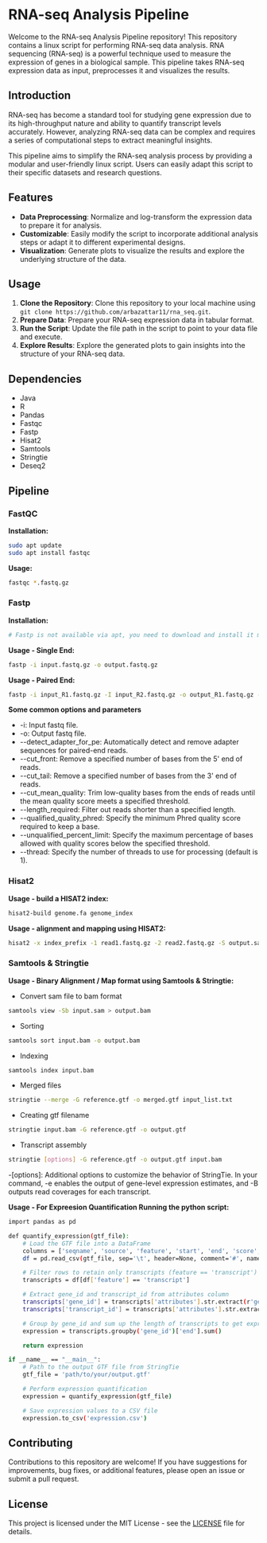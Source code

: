 # RNA-seq Analysis Pipeline

Welcome to the RNA-seq Analysis Pipeline repository! This repository contains a linux script for performing RNA-seq data analysis. RNA sequencing (RNA-seq) is a powerful technique used to measure the expression of genes in a biological sample. This pipeline takes RNA-seq expression data as input, preprocesses it and visualizes the results.

## Introduction

RNA-seq has become a standard tool for studying gene expression due to its high-throughput nature and ability to quantify transcript levels accurately. However, analyzing RNA-seq data can be complex and requires a series of computational steps to extract meaningful insights.

This pipeline aims to simplify the RNA-seq analysis process by providing a modular and user-friendly linux script. Users can easily adapt this script to their specific datasets and research questions.

## Features

- **Data Preprocessing**: Normalize and log-transform the expression data to prepare it for analysis.
- **Customizable**: Easily modify the script to incorporate additional analysis steps or adapt it to different experimental designs.
- **Visualization**: Generate plots to visualize the results and explore the underlying structure of the data.

## Usage

1. **Clone the Repository**: Clone this repository to your local machine using `git clone https://github.com/arbazattar11/rna_seq.git`.
2. **Prepare Data**: Prepare your RNA-seq expression data in tabular format.
3. **Run the Script**: Update the file path in the script to point to your data file and execute.
4. **Explore Results**: Explore the generated plots to gain insights into the structure of your RNA-seq data.

## Dependencies

- Java
- R
- Pandas
- Fastqc
- Fastp
- Hisat2
- Samtools
- Stringtie
- Deseq2

## Pipeline

### FastQC

**Installation:**
```bash
sudo apt update
sudo apt install fastqc
```

**Usage:**
```bash
fastqc *.fastq.gz
```

### Fastp

**Installation:**
```bash
# Fastp is not available via apt, you need to download and install it manually or via bioconda
```

**Usage - Single End:**
```bash
fastp -i input.fastq.gz -o output.fastq.gz
```

**Usage - Paired End:**
```bash
fastp -i input_R1.fastq.gz -I input_R2.fastq.gz -o output_R1.fastq.gz -O output_R2.fastq.gz --detect_adapter_for_pe
```

**Some common options and parameters**

- -i: Input fastq file.
- -o: Output fastq file.
- --detect_adapter_for_pe: Automatically detect and remove adapter sequences for paired-end reads.
- --cut_front: Remove a specified number of bases from the 5' end of reads.
- --cut_tail: Remove a specified number of bases from the 3' end of reads.
- --cut_mean_quality: Trim low-quality bases from the ends of reads until the mean quality score meets a specified threshold.
- --length_required: Filter out reads shorter than a specified length.
- --qualified_quality_phred: Specify the minimum Phred quality score required to keep a base.
- --unqualified_percent_limit: Specify the maximum percentage of bases allowed with quality scores below the specified threshold.
- --thread: Specify the number of threads to use for processing (default is 1).

### Hisat2 

**Usage - build a HISAT2 index:**
```bash
hisat2-build genome.fa genome_index
```
**Usage - alignment and mapping using HISAT2:**
```bash
hisat2 -x index_prefix -1 read1.fastq.gz -2 read2.fastq.gz -S output.sam
```
### Samtools & Stringtie
**Usage - Binary Alignment / Map format using Samtools & Stringtie:**
- Convert sam file to bam format
```bash
samtools view -Sb input.sam > output.bam
```
- Sorting
```bash
samtools sort input.bam -o output.bam
```
- Indexing
```bash
samtools index input.bam
```
- Merged files
```bash
stringtie --merge -G reference.gtf -o merged.gtf input_list.txt
```
- Creating gtf filename
```bash
stringtie input.bam -G reference.gtf -o output.gtf
```
- Transcript assembly

```bash
stringtie [options] -G reference.gtf -o output.gtf input.bam
```
-[options]: Additional options to customize the behavior of StringTie. In your command, -e enables the output of gene-level expression estimates, and -B outputs read coverages for each transcript.

**Usage - For Expreesion Quantification Running the python script:**
```bash
import pandas as pd

def quantify_expression(gtf_file):
    # Load the GTF file into a DataFrame
    columns = ['seqname', 'source', 'feature', 'start', 'end', 'score', 'strand', 'frame', 'attributes']
    df = pd.read_csv(gtf_file, sep='\t', header=None, comment='#', names=columns)

    # Filter rows to retain only transcripts (feature == 'transcript')
    transcripts = df[df['feature'] == 'transcript']

    # Extract gene_id and transcript_id from attributes column
    transcripts['gene_id'] = transcripts['attributes'].str.extract(r'gene_id "(.*?)";')
    transcripts['transcript_id'] = transcripts['attributes'].str.extract(r'transcript_id "(.*?)";')

    # Group by gene_id and sum up the length of transcripts to get expression
    expression = transcripts.groupby('gene_id')['end'].sum()

    return expression

if __name__ == "__main__":
    # Path to the output GTF file from StringTie
    gtf_file = 'path/to/your/output.gtf'

    # Perform expression quantification
    expression = quantify_expression(gtf_file)

    # Save expression values to a CSV file
    expression.to_csv('expression.csv')
```
## Contributing

Contributions to this repository are welcome! If you have suggestions for improvements, bug fixes, or additional features, please open an issue or submit a pull request.

## License

This project is licensed under the MIT License - see the [LICENSE](LICENSE) file for details.
